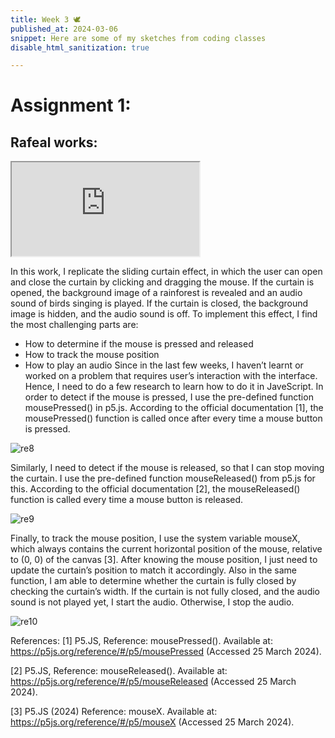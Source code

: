 ```yaml
---
title: Week 3 🕊
published_at: 2024-03-06
snippet: Here are some of my sketches from coding classes
disable_html_sanitization: true

---
```

# Assignment 1:

## Rafeal works:

<iframe src="https://editor.p5js.org/nguyengiahy2911/full/G266Y6NK2"></iframe>

In this work, I replicate the sliding curtain effect, in which the user can open and close the curtain by clicking and dragging the mouse. If the curtain is opened, the background image of a rainforest is revealed and an audio sound of birds singing is played. If the curtain is closed, the background image is hidden, and the audio sound is off.
To implement this effect, I find the most challenging parts are:
-	How to determine if the mouse is pressed and released
-	How to track the mouse position
-	How to play an audio
Since in the last few weeks, I haven’t learnt or worked on a problem that requires user’s interaction with the interface. Hence, I need to do a few research to learn how to do it in JaveScript.
In order to detect if the mouse is pressed, I use the pre-defined function mousePressed() in p5.js. According to the official documentation [1], the mousePressed() function is called once after every time a mouse button is pressed. 

![re8](/23/re8.png)
 
Similarly, I need to detect if the mouse is released, so that I can stop moving the curtain. I use the pre-defined function mouseReleased() from p5.js for this. According to the official documentation [2], the mouseReleased() function is called every time a mouse button is released.

![re9](/23/re9.png)

Finally, to track the mouse position, I use the system variable mouseX, which always contains the current horizontal position of the mouse, relative to (0, 0) of the canvas [3]. After knowing the mouse position, I just need to update the curtain’s position to match it accordingly. Also in the same function, I am able to determine whether the curtain is fully closed by checking the curtain’s width. If the curtain is not fully closed, and the audio sound is not played yet, I start the audio. Otherwise, I stop the audio.

![re10](/23/re10.png)

References:
[1] P5.JS, Reference: mousePressed(). Available at: https://p5js.org/reference/#/p5/mousePressed (Accessed 25 March 2024).


[2] P5.JS, Reference: mouseReleased(). Available at: https://p5js.org/reference/#/p5/mouseReleased (Accessed 25 March 2024).

[3] P5.JS (2024) Reference: mouseX. Available at: https://p5js.org/reference/#/p5/mouseX (Accessed 25 March 2024).
